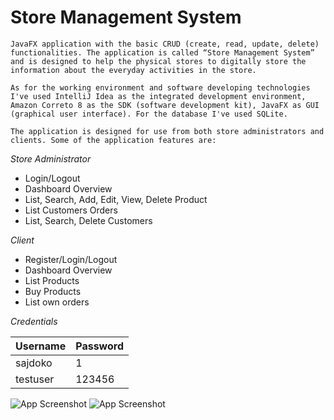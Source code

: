 # Store Management System

`JavaFX application with the basic CRUD (create, read, update, delete) functionalities. The application is called “Store Management System” and is designed to help the physical stores to digitally store the information about the everyday activities in the store.`

`As for the working environment and software developing technologies I've used IntelliJ Idea as the integrated development environment, Amazon Correto 8 as the SDK (software development kit), JavaFX as GUI (graphical user interface). For the database I've used SQLite.`

`The application is designed for use from both store administrators and clients.
Some of the application features are:`

*Store Administrator*
* Login/Logout
* Dashboard Overview
* List, Search, Add, Edit, View, Delete Product
* List Customers Orders
* List, Search, Delete Customers

*Client*
* Register/Login/Logout
* Dashboard Overview
* List Products
* Buy Products
* List own orders

*Credentials*

| Username     | Password          |
| -------- | -------------- |
| sajdoko | 1 |
| testuser | 123456 |

<!-- Screenshots -->
![App Screenshot](https://raw.githubusercontent.com/sajdoko/StoreManager/main/screenshots/4.admin-products.png?token=ACDTDGFEUY5BEIVNHNBZR5TAGASZS)
![App Screenshot](https://raw.githubusercontent.com/sajdoko/StoreManager/main/screenshots/8.customer-products.png?token=ACDTDGGCSLMOLIFLLNNXNW3AGAS4S)